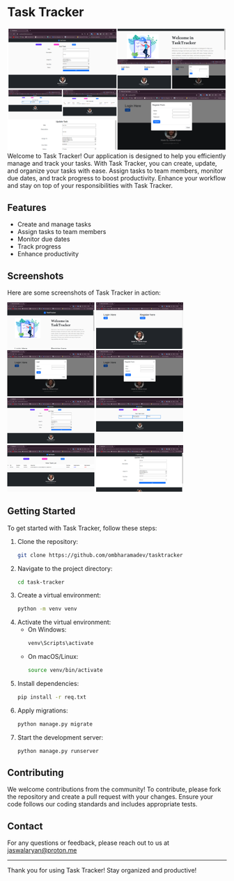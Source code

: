 # Task Tracker
![Task Tracker Logo](img/finallogo.png)
Welcome to Task Tracker! Our application is designed to help you efficiently manage and track your tasks. With Task Tracker, you can create, update, and organize your tasks with ease. Assign tasks to team members, monitor due dates, and track progress to boost productivity. Enhance your workflow and stay on top of your responsibilities with Task Tracker.

## Features

- Create and manage tasks
- Assign tasks to team members
- Monitor due dates
- Track progress
- Enhance productivity

## Screenshots

Here are some screenshots of Task Tracker in action:

<img src="img/1.PNG" alt="Screenshot 1" width="200px">
<img src="img/2.PNG" alt="Screenshot 2" width="200px">
<img src="img/3.PNG" alt="Screenshot 3" width="200px">
<img src="img/4.PNG" alt="Screenshot 4" width="200px">

<img src="img/6.PNG" alt="Screenshot 6" width="200px">
<img src="img/7.PNG" alt="Screenshot 7" width="200px">
<img src="img/8.PNG" alt="Screenshot 8" width="200px">
<img src="img/9.PNG" alt="Screenshot 9" width="200px">

## Getting Started

To get started with Task Tracker, follow these steps:

1. Clone the repository:
    ```bash
    git clone https://github.com/ombharamadev/tasktracker
    ```
2. Navigate to the project directory:
    ```bash
    cd task-tracker
    ```
3. Create a virtual environment:
    ```bash
    python -m venv venv
    ```
4. Activate the virtual environment:
    - On Windows:
        ```bash
        venv\Scripts\activate
        ```
    - On macOS/Linux:
        ```bash
        source venv/bin/activate
        ```
5. Install dependencies:
    ```bash
    pip install -r req.txt
    ```
6. Apply migrations:
    ```bash
    python manage.py migrate
    ```
7. Start the development server:
    ```bash
    python manage.py runserver
    ```

## Contributing

We welcome contributions from the community! To contribute, please fork the repository and create a pull request with your changes. Ensure your code follows our coding standards and includes appropriate tests.


## Contact

For any questions or feedback, please reach out to us at jaswalaryan@proton.me

---

Thank you for using Task Tracker! Stay organized and productive!

